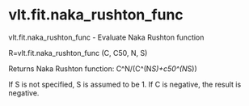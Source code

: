 # vlt.fit.naka_rushton_func

  vlt.fit.naka_rushton_func - Evaluate Naka Rushton function
 
   R=vlt.fit.naka_rushton_func (C, C50, N, S)
 
   Returns Naka Rushton function:  C^N/(C^(N*S)+c50^(N*S))
 
   If S is not specified, S is assumed to be 1.
   If C is negative, the result is negative.
